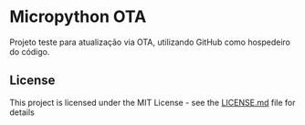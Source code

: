 # Micropython OTA

Projeto teste para atualização via OTA, utilizando GitHub como hospedeiro do código.

## License

This project is licensed under the MIT License - see the [LICENSE.md](LICENSE.md) file for details
